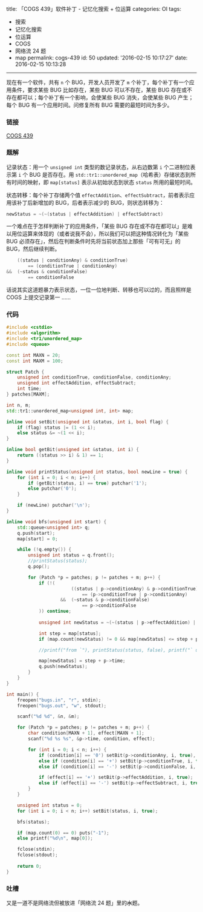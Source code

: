 title: 「COGS 439」软件补丁 - 记忆化搜索 + 位运算
categories: OI
tags: 
  - 搜索
  - 记忆化搜索
  - 位运算
  - COGS
  - 网络流 24 题
  - map
permalink: cogs-439
id: 50
updated: '2016-02-15 10:17:27'
date: 2016-02-15 10:13:28
---

现在有一个软件，共有 `n` 个 BUG，开发人员开发了 `m` 个补丁，每个补丁有一个应用条件，要求某些 BUG 比如存在，某些 BUG 可以不存在，某些 BUG 存在或不存在都可以；每个补丁有一个影响，会使某些 BUG 消失，会使某些 BUG 产生；每个 BUG 有一个应用时间。问修复所有 BUG 需要的最短时间为多少。

<!-- more -->

### 链接
[COGS 439](http://cogs.top/cogs/problem/problem.php?pid=439)

### 题解
记录状态：用一个 `unsigned int` 类型的数记录状态，从右边数第 `i` 个二进制位表示第 `i` 个 BUG 是否存在。用 `std::tr1::unordered_map`（哈希表）存储状态到所有时间的映射，即 `map[status]` 表示从初始状态到状态 `status` 所用的最短时间。

状态转移：每个补丁存储两个值 `effectAddition`、`effectSubtract`，前者表示应用该补丁后新增加的 BUG，后者表示减少的 BUG，则状态转移为：

```cpp
newStatus = ~(~(status | effectAddition) | effectSubtract)
```

一个难点在于怎样判断补丁的应用条件，「某些 BUG 存在或不存在都可以」是难以用位运算来体现的（或者说我不会），所以我们可以把这种情况转化为「某些 BUG 必须存在」，然后在判断条件时先将当前状态加上那些「可有可无」的 BUG，然后继续判断。

```cpp
  	((status | conditionAny) & conditionTrue)
		== (conditionTrue | conditionAny)
&&	(~status & conditionFalse)
		== conditionFalse
```

话说其实这道题暴力表示状态，一位一位地判断、转移也可以过的，而且照样是 COGS 上提交记录第一 ……

### 代码
```cpp
#include <cstdio>
#include <algorithm>
#include <tr1/unordered_map>
#include <queue>

const int MAXN = 20;
const int MAXM = 100;

struct Patch {
	unsigned int conditionTrue, conditionFalse, conditionAny;
	unsigned int effectAddition, effectSubtract;
	int time;
} patches[MAXM];

int n, m;
std::tr1::unordered_map<unsigned int, int> map;

inline void setBit(unsigned int &status, int i, bool flag) {
	if (flag) status |= (1 << i);
	else status &= ~(1 << i);
}

inline bool getBit(unsigned int &status, int i) {
	return ((status >> i) & 1) == 1;
}

inline void printStatus(unsigned int status, bool newLine = true) {
	for (int i = 0; i < n; i++) {
		if (getBit(status, i) == true) putchar('1');
		else putchar('0');
	}

	if (newLine) putchar('\n');
}

inline void bfs(unsigned int start) {
	std::queue<unsigned int> q;
	q.push(start);
	map[start] = 0;

	while (!q.empty()) {
		unsigned int status = q.front();
		//printStatus(status);
		q.pop();

		for (Patch *p = patches; p != patches + m; p++) {
			if (!(
						((status | p->conditionAny) & p->conditionTrue)
							== (p->conditionTrue | p->conditionAny)
					&&	(~status & p->conditionFalse)
							== p->conditionFalse
			)) continue;
			
			unsigned int newStatus = ~(~(status | p->effectAddition) | p->effectSubtract);

			int step = map[status];
			if (map.count(newStatus) != 0 && map[newStatus] <= step + p->time) continue;

			//printf("from `"), printStatus(status, false), printf("` useing `%d(%s, %s)`  to `", (int)(p - patches + 1), p->condition, p->effect), printStatus(newStatus, false), printf("`\n");

			map[newStatus] = step + p->time;
			q.push(newStatus);
		}
	}
}

int main() {
	freopen("bugs.in", "r", stdin);
	freopen("bugs.out", "w", stdout);

	scanf("%d %d", &n, &m);

	for (Patch *p = patches; p != patches + m; p++) {
		char condition[MAXN + 1], effect[MAXN + 1];
		scanf("%d %s %s", &p->time, condition, effect);

		for (int i = 0; i < n; i++) {
			if (condition[i] == '0') setBit(p->conditionAny, i, true), setBit(p->conditionTrue, i, true);
			else if (condition[i] == '+') setBit(p->conditionTrue, i, true);
			else if (condition[i] == '-') setBit(p->conditionFalse, i, true);

			if (effect[i] == '+') setBit(p->effectAddition, i, true);
			else if (effect[i] == '-') setBit(p->effectSubtract, i, true);
		}
	}

	unsigned int status = 0;
	for (int i = 0; i < n; i++) setBit(status, i, true);

	bfs(status);

	if (map.count(0) == 0) puts("-1");
	else printf("%d\n", map[0]);

	fclose(stdin);
	fclose(stdout);
	
	return 0;
}
```

### 吐槽
又是一道不是网络流但被放进「网络流 24 题」里的~~水~~题。